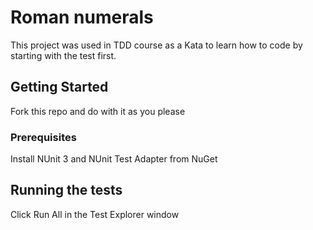 # Roman numerals

This project was used in TDD course as a Kata to learn how to code by starting with the test first.

## Getting Started

Fork this repo and do with it as you please

### Prerequisites

Install NUnit 3 and NUnit Test Adapter from NuGet

## Running the tests

Click Run All in the Test Explorer window
